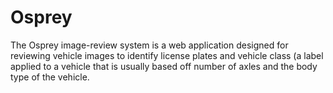 # Osprey
The Osprey image-review system is a web application designed for reviewing vehicle images to identify license plates and vehicle class (a label applied to a vehicle that is usually based off number of axles and the body type of the vehicle.
